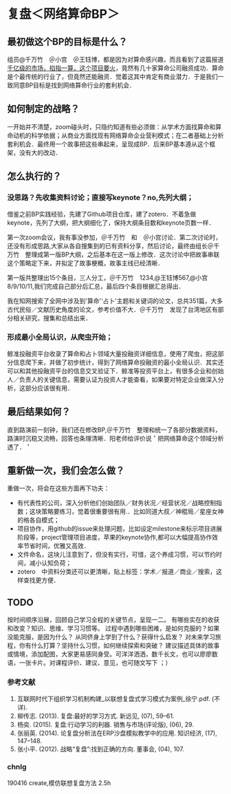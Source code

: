 # 复盘＜网络算命BP＞

## 最初做这个BP的目标是什么？
组员@千万竹　＠小宫　＠王钰博，都是因为对算命感兴趣，而且看到了这篇报道[千亿级的市场，掐指一算，这个项目要火](https://www.jiemian.com/article/2936413.html)，竟然有几十家算命公司融资成功．算命是个最传统的行业了，但竟然还能融资．觉着这其中肯定有商业潜力．于是我们一致同意BP目标是找到网络算命行业的套利机会．

## 如何制定的战略？
一开始并不清楚，zoom碰头时，只隐约知道有些必须做：从学术方面找算命和算命动机的科学依据；从商业方面找现有网络算命企业营利模式；在二者基础上分析套利机会．最终用一个故事把这些串起来，呈现成BP．后来BP基本遵从这个框架，没有大的改动．

## 怎么执行的？
### 没思路？先收集资料讨论；直接写keynote？no,先列大纲；
借鉴之前BP实践经验，先建了Github项目仓库，建了zotero．不着急做keynote，先列了大纲，把大纲细化了，保持大纲条目数和keynote页数一样．

第一次zoom会议，我有事没参加，＠千万竹　和　＠小宫讨论．第二次讨论时，还没有形成思路,大家从各自搜集到的已有资料分享，然后讨论，最终由组长＠千万竹　整理成第一版BP大纲，之后基本在这一版上修改．这次讨论中把故事串联这个策略定下来，并拟定了故事梗概，故事主线已经清晰．

第一版共整理出15个条目，三人分工，＠千万竹　1234,@王钰博567,@小宫8/9/10/11,我们完成自己部分后汇总，最后四个条目根据汇总得出．

我在知网搜索了全网中涉及到'算命''占卜'主题和关键词的论文，总共351篇，大多古代民俗／文献历史角度的论文，参考价值不大．＠千万竹　发现了台湾地区有部分相关研究，搜集和总结出来．

### 形成最小全局认识，从爬虫开始；
鲸准投融资平台收录了算命和占卜领域大量投融资详细信息，使用了爬虫，把这部分信息爬下来，并做了初步统计，得到了网络算命投融资的最小全局认识．其实还可以和其他投融资平台的信息交叉验证下．鲸准等投资平台上，有很多企业和创始人／负责人的关键信息，需要认证为投资人才能查看，如果要对特定企业做深入分析，这部分应该很有用．

## 最后结果如何？
直到路演前一刻钟，我们还在修改BP,＠千万竹　整理和统一了各部分数据资料，路演时沉稳又流畅，回答也条理清晰．阳老师给评价说＇把网络算命这个领域分析透了．＇


## 重新做一次，我们会怎么做？

重做一次，将会在这些方面再下功夫：

- 有代表性的公司，深入分析他们创始团队／财务状况／经营状况／战略控制指数；这块策略要练习，觉着很重要很有用.．比如同道大叔／神棍局／星座女神的格各自模式；
- 项目协作，用github的issue来处理问题，比如设定milestone来标示项目进展阶段等，project管理项目进度，苹果的keynote协作,都可以大幅提高协作效率节省时间，优雅又高效．
- 文件命名，这块儿注意到了，但没有实行，可惜，这个养成习惯，可以节约时间，减小认知负荷；
- zotero　中资料分类还可以更清晰，贴上标签：学术／报道／商业／搜索，这样查找更方便．

## TODO

按时间顺序沿展，回顾自己学习全程的关键节点，呈现一二。
有哪些实在的收获和改变？知识、思维、学习习惯等。
过程中遇到哪些困难，是如何克服的？如果没能克服，是因为什么？
从同侪身上学到了什么？获得什么启发？
对未来学习旅程，你有什么打算？坚持什么习惯，如何继续探索和突破？
建议描述具体的故事或情境，添加配图，大家更易感同身受。可洋洋洒洒，数千长文，也可以廖廖数语，一张卡片。对课程评价、建议、意见，也可随文写下 ；）


### 参考文献

1. 互联网时代下组织学习机制构建_以联想复盘式学习模式为案例_徐宁.pdf. (不详).
2. 柳传志. (2013). 复盘:最好的学习方式. 新远见, (07), 59–61.
3. 杨奕. (2015). 复盘:行动学习的利器. 销售与市场(评论版), (06), 29.
4. 张丽英. (2014). 论复盘分析法在ERP沙盘模拟教学中的应用. 知识经济, (17), 147–148.
5. 张小平. (2012). 战略“复盘”:找到正确的方向. 董事会, (04), 107.

### chnlg
190416 create,模仿联想复盘方法 2.5h

